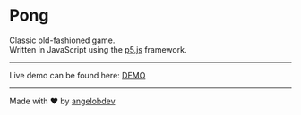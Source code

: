 # Pong

Classic old-fashioned game.  
Written in JavaScript using the [p5.js](https://p5js.org/) framework.

---

Live demo can be found here: [DEMO](https://angelobdev.github.io/projects/pong/)

---

Made with ❤️ by [angelobdev](https://github.com/angelobdev)